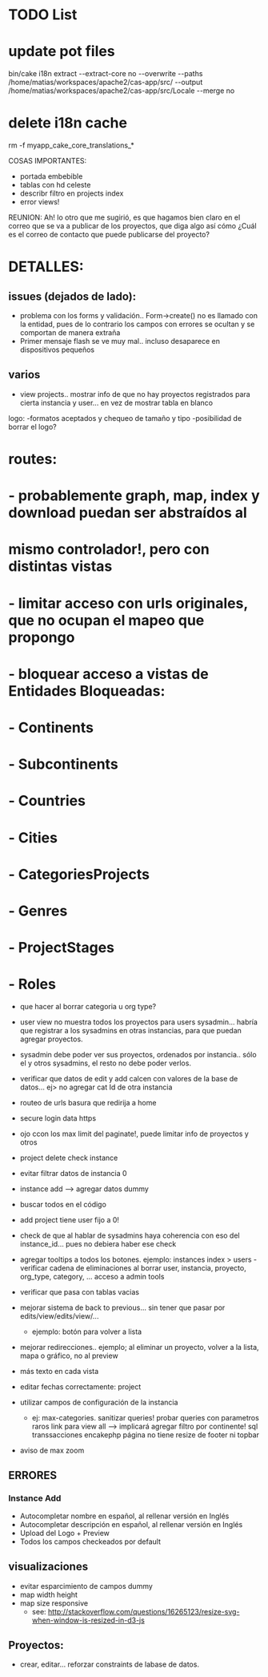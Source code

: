 # TODO List


# update pot files
bin/cake i18n extract --extract-core no --overwrite --paths /home/matias/workspaces/apache2/cas-app/src/ --output /home/matias/workspaces/apache2/cas-app/src/Locale --merge no

# delete i18n cache
rm -f  myapp_cake_core_translations_*


COSAS IMPORTANTES:
- portada embebible
- tablas con hd celeste
- describr filtro en projects index
- error views!


REUNION: Ah! lo otro que me sugirió, es que hagamos bien claro en el correo que se va a publicar de los proyectos, que diga algo así cómo ¿Cuál es el correo de contacto que puede publicarse del proyecto?




DETALLES:
=====================================================

issues (dejados de lado):
-----------------------------------------------------
- problema con los forms y validación.. Form->create() no es llamado con la entidad, pues de lo contrario los campos con errores se ocultan y se comportan de manera extraña
- Primer mensaje flash se ve muy mal.. incluso desaparece en dispositivos pequeños


varios
-----------------------------------------------------

- view projects.. mostrar info de que no hay proyectos registrados para cierta instancia y user... en vez de mostrar tabla en blanco

logo:
-formatos aceptados y chequeo de tamaño y tipo
-posibilidad de borrar el logo?

# routes: 
# - probablemente graph, map, index y download puedan ser abstraídos al 
# mismo controlador!, pero con distintas vistas
#
# - limitar acceso con urls originales, que no ocupan el mapeo que propongo
# - bloquear acceso a vistas de Entidades Bloqueadas:
#    - Continents
#    - Subcontinents
#    - Countries
#    - Cities
#    - CategoriesProjects
#    - Genres
#    - ProjectStages
#    - Roles


- que hacer al borrar categoria u org type? 

- user view no muestra todos los proyectos para users sysadmin... habría que registrar a los sysadmins en otras instancias, para que puedan agregar proyectos.
- sysadmin debe poder ver sus proyectos, ordenados por instancia.. sólo el y otros sysadmins, el resto no debe poder verlos.
- verificar que datos de edit y add calcen con valores de la base de datos... ej> no agregar cat Id de otra instancia

- routeo de urls basura que redirija a home
- secure login data https
- ojo ccon los max limit del paginate!, puede limitar info de proyectos y otros
- project delete check instance
- evitar filtrar datos de instancia 0
- instance add --> agregar datos dummy
- buscar todos en el código
- add project tiene user fijo a 0!
- check de que al hablar de sysadmins haya coherencia con eso del instance_id... pues no debiera haber ese check
- agregar tooltips a todos los botones. ejemplo: instances index > users
-verificar cadena de eliminaciones al borrar user, instancia, proyecto, org_type, category, ...
acceso a admin tools

- verificar que pasa con tablas vacias
- mejorar sistema de back to previous... sin tener que pasar por edits/view/edits/view/...
	- ejemplo: botón para volver a lista
- mejorar redirecciones.. ejemplo; al eliminar un proyecto, volver a la lista, mapa o gráfico, no al preview
- más texto en cada vista
- editar fechas correctamente: project
- utilizar campos de configuración de la instancia
	- ej: max-categories.
sanitizar queries!
probar queries con parametros raros
link para view all --> implicará  agregar filtro por continente!
sql transsacciones encakephp
página no tiene resize de footer ni topbar

<!-- TODO: mostrar filtro actual -->

- aviso de max zoom

## ERRORES

### Instance Add

- Autocompletar nombre en español, al rellenar versión en Inglés
- Autocompletar descripción en español, al rellenar versión en Inglés
- Upload del Logo + Preview
- Todos los campos checkeados por default


## visualizaciones
- evitar esparcimiento de campos dummy
- map width height
- map size responsive
	- see: http://stackoverflow.com/questions/16265123/resize-svg-when-window-is-resized-in-d3-js

## Proyectos:

- crear, editar... reforzar constraints de labase de datos.
